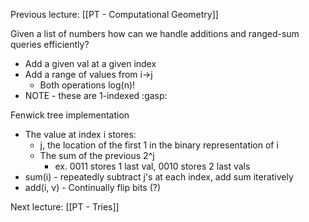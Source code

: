 Previous lecture: [[PT - Computational Geometry]]


Given a list of numbers how can we handle additions and ranged-sum queries efficiently?
- Add a given val at a given index
- Add a range of values from i->j
	- Both operations log(n)!
- NOTE - these are 1-indexed :gasp:

Fenwick tree implementation
- The value at index i stores:
	- j, the location of the first 1 in the binary representation of i
	- The sum of the previous 2^j
		- ex. 0011 stores 1 last val, 0010 stores 2 last vals
- sum(i) - repeatedly subtract j's at each index, add sum iteratively
- add(i, v) - Continually flip bits (?)


Next lecture: [[PT - Tries]]